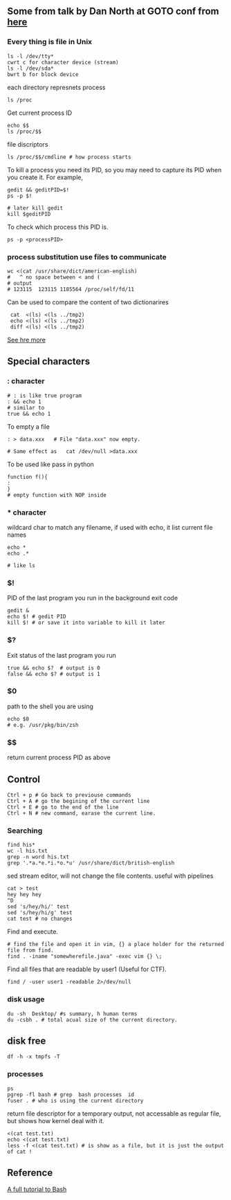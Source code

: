 ## Some from talk by Dan North at GOTO conf from [here](https://www.youtube.com/watch?v=7uwW20odwEk)
### Every thing is file in Unix
```
ls -l /dev/tty*
cwrt c for character device (stream)
ls -l /dev/sda*
bwrt b for block device 
```

each directory represnets process
```
ls /proc
```
Get current process ID
```
echo $$
ls /proc/$$
```

file discriptors 
```
ls /proc/$$/cmdline # how process starts
```
To kill a process you need its PID, so you may need to capture its PID when you create it. For example,
```
gedit && geditPID=$!
ps -p $!

# later kill gedit
kill $geditPID
```
To check which process this PID is. 
```
ps -p <processPID>
```

### process substitution use files to communicate
```
wc <(cat /usr/share/dict/american-english)
#   ^ no space between < and ( 
# output                   
# 123115  123115 1185564 /proc/self/fd/11
```
Can be used to compare the content of two dictionarires
```
 cat  <(ls) <(ls ../tmp2)
 echo <(ls) <(ls ../tmp2)
 diff <(ls) <(ls ../tmp2)
```
[See hre more](http://tldp.org/LDP/abs/html/process-sub.html)

## Special characters
### : character
```
# : is like true program
: && echo 1
# similar to 
true && echo 1
```
To empty a file
```
: > data.xxx   # File "data.xxx" now empty.	      

# Same effect as   cat /dev/null >data.xxx
```
To be used like pass in python
```
function f(){
:
}
# empty function with NOP inside
```
### * character
wildcard char to match any filename, if used with echo, it list current file names
```
echo *
echo .*

# like ls
```
### $! 
PID of the last program you run in the background exit code 
```
gedit &
echo $! # gedit PID
kill $! # or save it into variable to kill it later
```
### $?
Exit status of the last program you run
```
true && echo $?  # output is 0
false && echo $? # output is 1
```
### $0
path to the shell you are using
```
echo $0
# e.g. /usr/pkg/bin/zsh
```
### $$
return current process PID
as above
## Control 
```
Ctrl + p # Go back to previouse commands
Ctrl + A # go the begining of the current line
Ctrl + E # go to the end of the line
Ctrl + N # new command, earase the current line.
```
### Searching
```
find his* 
wc -l his.txt
grep -n word his.txt
grep '.*a.*e.*i.*o.*u' /usr/share/dict/british-english
```
sed stream editor, will not change the file contents. useful with pipelines
```
cat > test
hey hey hey
^D
sed 's/hey/hi/' test 
sed 's/hey/hi/g' test 
cat test # no changes 
```
Find and execute. 
```
# find the file and open it in vim, {} a place holder for the returned file from find.
find . -iname "somewherefile.java" -exec vim {} \;
```
Find all files that are readable by user1 (Useful for CTF). 
```
find / -user user1 -readable 2>/dev/null
```
### disk usage
```
du -sh  Desktop/ #s summary, h human terms
du -csbh . # total acual size of the current directory.
```
## disk free 
```
df -h -x tmpfs -T
```
 
### processes
```
ps 
pgrep -fl bash # grep  bash processes  id 
fuser . # who is using the current directory 
```
return file descriptor for a temporary output, not accessable as regular file, but shows how kernel deal with it.
```
<(cat test.txt)
echo <(cat test.txt)
less -f <(cat test.txt) # is show as a file, but it is just the output of cat !
```


## Reference 
[A full tutorial to Bash](http://www.tldp.org/LDP/abs/html/)
